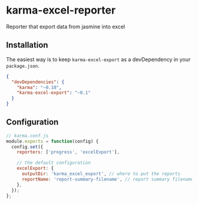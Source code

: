 # karma-excel-reporter

Reporter that export data from jasmine into excel

## Installation

The easiest way is to keep `karma-excel-export` as a devDependency in your `package.json`.
```json
{
  "devDependencies": {
    "karma": "~0.10",
    "karma-excel-export": "~0.1"
  }
}
```

## Configuration
```js
// karma.conf.js
module.exports = function(config) {
  config.set({
    reporters: ['progress', 'excelExport'],

    // the default configuration
    excelExport: {
      outputDir: 'karma_excel_export', // where to put the reports 
      reportName: 'report-summary-filename', // report summary filename; browser info by default
    },
  });
};
```